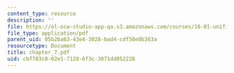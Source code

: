 ```yaml
---
content_type: resource
description: ''
file: https://ol-ocw-studio-app-qa.s3.amazonaws.com/courses/16-01-unified-engineering-i-ii-iii-iv-fall-2005-spring-2006/cbf783c002e171286f3c3071dd052228_chapter_7.pdf
file_type: application/pdf
parent_uid: 05b2ba63-43e4-3028-bad4-cdf50e0b363a
resourcetype: Document
title: chapter_7.pdf
uid: cbf783c0-02e1-7128-6f3c-3071dd052228
---
```

